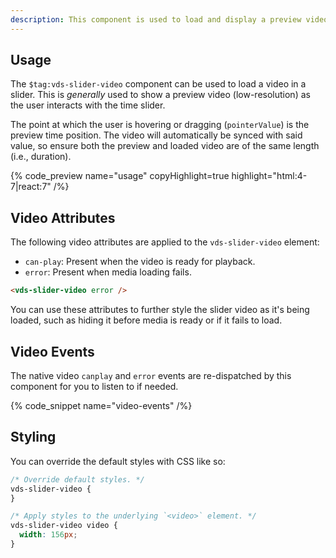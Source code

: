 ```yaml
---
description: This component is used to load and display a preview video over a slider.
---
```


## Usage

The `$tag:vds-slider-video` component can be used to load a video in a slider.
This is _generally_ used to show a preview video (low-resolution) as the user interacts with the
time slider.

The point at which the user is hovering or dragging (`pointerValue`) is the preview time position.
The video will automatically be synced with said value, so ensure both the preview and loaded
video are of the same length (i.e., duration).

{% code_preview name="usage" copyHighlight=true highlight="html:4-7|react:7" /%}

## Video Attributes

The following video attributes are applied to the `vds-slider-video` element:

- `can-play`: Present when the video is ready for playback.
- `error`: Present when media loading fails.

```html
<vds-slider-video error />
```

You can use these attributes to further style the slider video as it's being loaded, such as hiding
it before media is ready or if it fails to load.

## Video Events

The native video `canplay` and `error` events are re-dispatched by this component for you to
listen to if needed.

{% code_snippet name="video-events" /%}

## Styling

You can override the default styles with CSS like so:

```css
/* Override default styles. */
vds-slider-video {
}

/* Apply styles to the underlying `<video>` element. */
vds-slider-video video {
  width: 156px;
}
```
